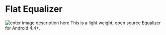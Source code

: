 # Flat Equalizer

![enter image description here](https://github.com/JazibOfficial/Equalizer/blob/master/Resources/Comp%201%20%280-00-00-00%29.jpg?raw=true)
This is a light weight, open source Equalizer for Android 4.4+.
